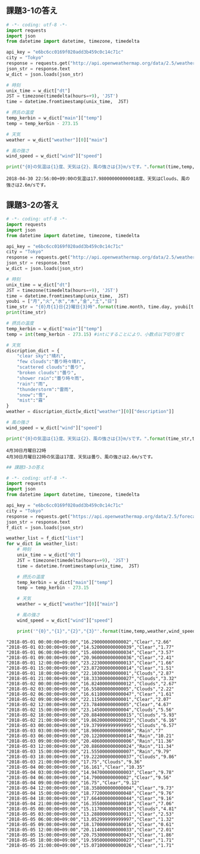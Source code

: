 
## 課題3-1の答え


```python
# -*- coding: utf-8 -*-
import requests
import json
from datetime import datetime, timezone, timedelta

api_key = "e6bc6cc0169f020add3b459c0c14c71c"
city = "Tokyo"
response = requests.get("http://api.openweathermap.org/data/2.5/weather?q={0}&appid={1}".format(city,api_key))
json_str = response.text
w_dict = json.loads(json_str)

# 時刻
unix_time = w_dict["dt"]
JST = timezone(timedelta(hours=+9), 'JST')
time = datetime.fromtimestamp(unix_time,  JST)

# 摂氏の温度
temp_kerbin = w_dict["main"]["temp"]
temp = temp_kerbin - 273.15

# 天気
weather = w_dict["weather"][0]["main"]

# 風の強さ
wind_speed = w_dict["wind"]["speed"]

print("{0}の気温は{1}度、天気は{2}、風の強さは{3}m/sです。".format(time,temp,weather,wind_speed))
```

    2018-04-30 22:56:00+09:00の気温は17.980000000000018度、天気はClouds、風の強さは2.6m/sです。
    

## 課題3-2の答え


```python
# -*- coding: utf-8 -*-
import requests
import json
from datetime import datetime, timezone, timedelta

api_key = "e6bc6cc0169f020add3b459c0c14c71c"
city = "Tokyo"
response = requests.get("http://api.openweathermap.org/data/2.5/weather?q={0}&appid={1}".format(city,api_key))
json_str = response.text
w_dict = json.loads(json_str)

# 時刻
unix_time = w_dict["dt"]
JST = timezone(timedelta(hours=+9), 'JST')
time = datetime.fromtimestamp(unix_time,  JST)
youbi = ["月","火","水","木","金","土","日"]
time_str = "{0}月{1}日{2}曜日{3}時".format(time.month, time.day, youbi[time.weekday()] ,time.hour)
print(time_str)

# 摂氏の温度
temp_kerbin = w_dict["main"]["temp"]
temp = int(temp_kerbin - 273.15) #intにすることにより、小数点以下切り捨て

# 天気
discription_dict = {
    "clear sky":"晴れ",
    "few clouds":"曇り時々晴れ",
    "scattered clouds":"曇り",
    "broken clouds":"曇り",
    "shower rain":"曇り時々雨",
    "rain":"雨",
    "thunderstorm":"雷雨",
    "snow":"雪",
    "mist":"霧"
}
weather = discription_dict[w_dict["weather"][0]["description"]]

# 風の強さ
wind_speed = w_dict["wind"]["speed"]

print("{0}の気温は{1}度、天気は{2}、風の強さは{3}m/sです。".format(time_str,temp,weather,wind_speed))
```

    4月30日月曜日22時
    4月30日月曜日22時の気温は17度、天気は曇り、風の強さは2.6m/sです。
    


```python
## 課題3-3の答え
```


```python
# -*- coding: utf-8 -*-
import requests
import json
from datetime import datetime, timezone, timedelta

api_key = "e6bc6cc0169f020add3b459c0c14c71c"
city = "Tokyo"
response = requests.get("https://api.openweathermap.org/data/2.5/forecast?q={0}&appid={1}".format(city,api_key))
json_str = response.text
f_dict = json.loads(json_str)

weather_list = f_dict["list"]
for w_dict in weather_list:
    # 時刻
    unix_time = w_dict["dt"]
    JST = timezone(timedelta(hours=+9), 'JST')
    time = datetime.fromtimestamp(unix_time,  JST)

    # 摂氏の温度
    temp_kerbin = w_dict["main"]["temp"]
    temp = temp_kerbin - 273.15

    # 天気
    weather = w_dict["weather"][0]["main"]

    # 風の強さ
    wind_speed = w_dict["wind"]["speed"]

    print('"{0}","{1}","{2}","{3}"'.format(time,temp,weather,wind_speed))
```

    "2018-05-01 00:00:00+09:00","16.29000000000002","Clear","2.66"
    "2018-05-01 03:00:00+09:00","14.520000000000039","Clear","1.77"
    "2018-05-01 06:00:00+09:00","15.400000000000034","Clear","3.57"
    "2018-05-01 09:00:00+09:00","20.960000000000036","Clear","2.41"
    "2018-05-01 12:00:00+09:00","23.223000000000013","Clear","1.66"
    "2018-05-01 15:00:00+09:00","23.872000000000014","Clear","1.51"
    "2018-05-01 18:00:00+09:00","22.10300000000001","Clouds","2.87"
    "2018-05-01 21:00:00+09:00","18.333000000000027","Clouds","3.32"
    "2018-05-02 00:00:00+09:00","16.824000000000012","Clouds","2.67"
    "2018-05-02 03:00:00+09:00","16.55800000000005","Clouds","2.22"
    "2018-05-02 06:00:00+09:00","16.611000000000047","Clear","1.61"
    "2018-05-02 09:00:00+09:00","22.11500000000001","Clear","2.07"
    "2018-05-02 12:00:00+09:00","23.78400000000005","Clear","4.67"
    "2018-05-02 15:00:00+09:00","23.14500000000004","Clouds","5.56"
    "2018-05-02 18:00:00+09:00","20.884000000000015","Clouds","5.93"
    "2018-05-02 21:00:00+09:00","19.862000000000023","Clouds","6.16"
    "2018-05-03 00:00:00+09:00","19.379999999999995","Clouds","6.57"
    "2018-05-03 03:00:00+09:00","18.906000000000006","Rain","7"
    "2018-05-03 06:00:00+09:00","20.122000000000014","Rain","10.21"
    "2018-05-03 09:00:00+09:00","20.406000000000006","Rain","11.36"
    "2018-05-03 12:00:00+09:00","20.886000000000024","Rain","11.34"
    "2018-05-03 15:00:00+09:00","21.555000000000007","Rain","9.79"
    "2018-05-03 18:00:00+09:00","19.222000000000037","Clouds","9.86"
    "2018-05-03 21:00:00+09:00","17.75","Clouds","9.36"
    "2018-05-04 00:00:00+09:00","16.161","Clear","10.35"
    "2018-05-04 03:00:00+09:00","14.947000000000003","Clear","9.78"
    "2018-05-04 06:00:00+09:00","14.79000000000002","Clear","9.56"
    "2018-05-04 09:00:00+09:00","16.75","Clear","9.12"
    "2018-05-04 12:00:00+09:00","18.358000000000004","Clear","9.73"
    "2018-05-04 15:00:00+09:00","18.772000000000048","Clear","9.76"
    "2018-05-04 18:00:00+09:00","17.664000000000044","Clear","9.16"
    "2018-05-04 21:00:00+09:00","16.355000000000018","Clear","7.06"
    "2018-05-05 00:00:00+09:00","15.117000000000019","Clouds","4.81"
    "2018-05-05 03:00:00+09:00","13.288000000000011","Clear","2.53"
    "2018-05-05 06:00:00+09:00","13.052999999999997","Clear","1.32"
    "2018-05-05 09:00:00+09:00","18.170000000000016","Clear","0.61"
    "2018-05-05 12:00:00+09:00","20.114000000000033","Clear","2.01"
    "2018-05-05 15:00:00+09:00","20.753000000000043","Clear","1.86"
    "2018-05-05 18:00:00+09:00","19.595000000000027","Clear","1.71"
    "2018-05-05 21:00:00+09:00","15.071000000000026","Clear","1.71"
    
